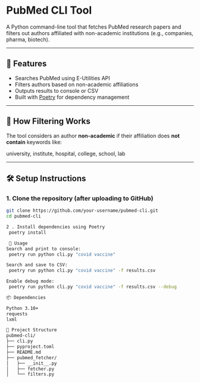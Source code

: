# PubMed CLI Tool

A Python command-line tool that fetches PubMed research papers and filters out authors affiliated with non-academic institutions (e.g., companies, pharma, biotech).

---

## 🚀 Features

- Searches PubMed using E-Utilities API
- Filters authors based on non-academic affiliations
- Outputs results to console or CSV
- Built with [Poetry](https://python-poetry.org) for dependency management

---

## 🧠 How Filtering Works

The tool considers an author **non-academic** if their affiliation does **not contain** keywords like:

university, institute, hospital, college, school, lab

---

## 🛠️ Setup Instructions

### 1. Clone the repository (after uploading to GitHub)
```bash
git clone https://github.com/your-username/pubmed-cli.git
cd pubmed-cli

2 . Install dependencies using Poetry
 poetry install

 📌 Usage
Search and print to console:
 poetry run python cli.py "covid vaccine"

Search and save to CSV:
 poetry run python cli.py "covid vaccine" -f results.csv

Enable debug mode:
 poetry run python cli.py "covid vaccine" -f results.csv --debug

📦 Dependencies

Python 3.10+
requests
lxml

📁 Project Structure
pubmed-cli/
├── cli.py
├── pyproject.toml
├── README.md
├── pubmed_fetcher/
│   ├── __init__.py
│   ├── fetcher.py
│   └── filters.py




